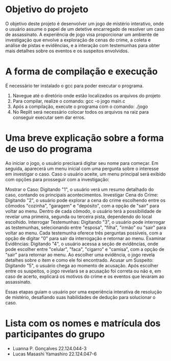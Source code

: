 # Objetivo do projeto

O objetivo deste projeto é desenvolver um jogo de mistério interativo, onde o usuário assume o papel de um detetive encarregado de resolver um caso de assassinato. A experiência de jogo visa proporcionar um ambiente de investigação que envolve a exploração de cenas do crime, a coleta e análise de pistas e evidências, e a interação com testemunhas para obter mais detalhes sobre os eventos e os suspeitos envolvidos.

# A forma de compilação e execução 

É necessário ter instalado o gcc para poder executar o programa.
1. Navegue até o diretório onde estão localizados os arquivos do projeto
2. Para compilar, realize o comando: gcc -o jogo main.c
3. Após a compilação, execute o programa com o comando:  ./jogo
4. No Replit será necessário colocar todos os arquivos na raiz para conseguir executar sem dar erros. 

# Uma breve explicação sobre a forma de uso do programa

Ao iniciar o jogo, o usuário precisará digitar seu nome para começar. Em seguida, aparecerá um menu inicial com uma pergunta sobre o interesse em investigar o caso. Caso o usuário aceite, um menu principal será exibido com opções para prosseguir com a investigação:

Mostrar o Caso: Digitando "1", o usuário verá um resumo detalhado do caso, contando os principais acontecimentos. Investigar Cena do Crime: Digitando "2", o usuário pode explorar a cena do crime escolhendo entre os cômodos "cozinha", "garagem" e "depósito", com a opção de "sair" para voltar ao menu. Dentro de cada cômodo, o usuário terá a possibilidade de revelar uma primeira, segunda ou terceira pista, dependendo do local escolhido. Interrogar Testemunhas: Digitando "3", o usuário pode interrogar as testemunhas, selecionando entre "esposa", "filha", "irmão" ou "sair" para voltar ao menu. Cada testemunha oferece três perguntas possíveis, com a opção de digitar "0" para sair da interrogação e retornar ao menu. Examinar Evidências: Digitando "4", o usuário acessa a seção de evidências, onde pode escolher entre "celular", "faca", "cigarro" e "camisa", com a opção de "sair" para retornar ao menu. Ao escolher uma evidência, o jogo revela detalhes sobre o item e como ele foi encontrado. Acusar um Suspeito: Digitando "5", o usuário chega ao momento de acusação. Após escolher entre os suspeitos, o jogo revelará se a acusação foi correta ou não e, em caso de acerto, explicará os motivos do crime e os eventos que levaram ao assassinato.

Essas etapas guiam o usuário por uma experiência interativa de resolução de mistério, desafiando suas habilidades de dedução para solucionar o caso.

# Lista com os nomes e matrícula dos participantes do grupo
- Luanna P. Gonçalves  22.124.044-3
- Lucas Masashi Yamashiro  22.124.047-6
